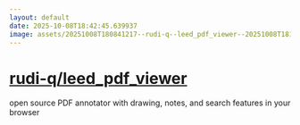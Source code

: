 ```yaml
---
layout: default
date: 2025-10-08T18:42:45.639937
image: assets/20251008T180841217--rudi-q--leed_pdf_viewer--20251008T181205342--cropped.png
---
```


# [rudi-q/leed_pdf_viewer](https://github.com/rudi-q/leed_pdf_viewer)

open source PDF annotator with drawing, notes, and search features in your browser
